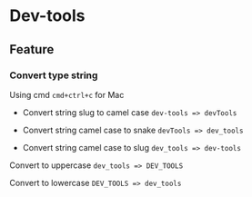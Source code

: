# Dev-tools

## Feature

### Convert type string
Using cmd `cmd+ctrl+c` for Mac

- Convert string slug to camel case
`dev-tools => devTools`

- Convert string camel case to snake
`devTools => dev_tools`

- Convert string camel case to slug
`dev_tools => dev-tools`

Convert to uppercase
`dev_tools => DEV_TOOLS`

Convert to lowercase
`DEV_TOOLS => dev_tools`
